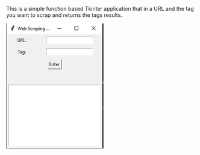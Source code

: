 This is a simple function based Tkinter application
that in a URL and the tag you want to scrap and returns the tags results.

![web scraper preview](https://github.com/Stevene1234/Desktop-Apps/blob/main/webscrapingGUI/webscrapingGUI.png)
